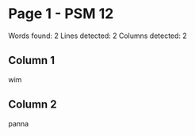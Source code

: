 # Page 1 - PSM 12

Words found: 2
Lines detected: 2
Columns detected: 2

## Column 1

wim

## Column 2

panna
